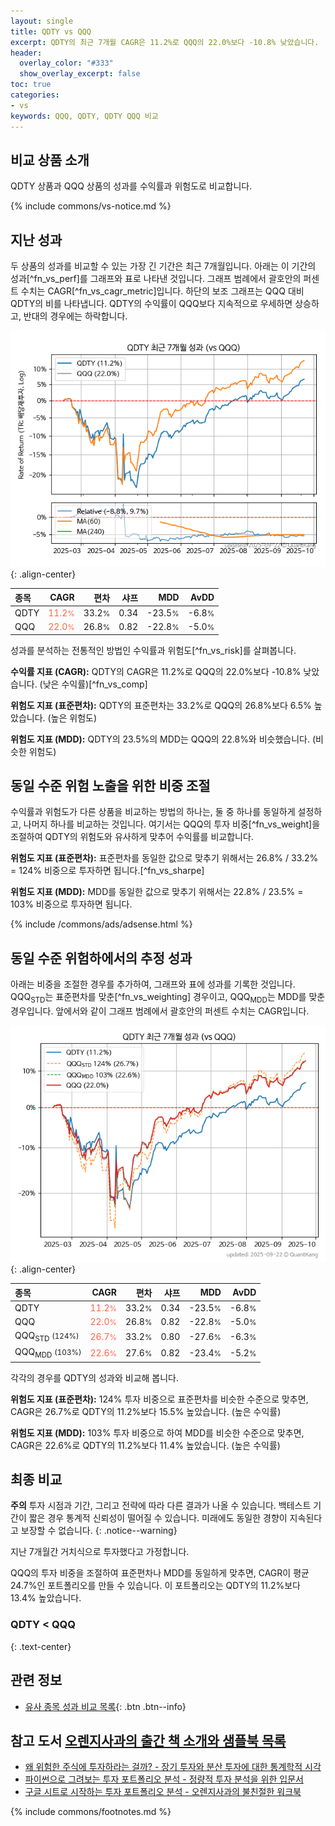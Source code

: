 ```yaml
---
layout: single
title: QDTY vs QQQ
excerpt: QDTY의 최근 7개월 CAGR은 11.2%로 QQQ의 22.0%보다 -10.8% 낮았습니다.
header:
  overlay_color: "#333"
  show_overlay_excerpt: false
toc: true
categories:
- vs
keywords: QQQ, QDTY, QDTY QQQ 비교
---
```


## 비교 상품 소개


QDTY 상품과 QQQ 상품의 성과를 수익률과 위험도로 비교합니다.





{% include commons/vs-notice.md %}

## 지난 성과

두 상품의 성과를 비교할 수 있는 가장 긴 기간은 최근 7개월입니다. 아래는 이 기간의 성과[^fn_vs_perf]를 그래프와 표로 나타낸 것입니다.
그래프 범례에서 괄호안의 퍼센트 수치는 CAGR[^fn_vs_cagr_metric]입니다.
하단의 보조 그래프는 QQQ 대비 QDTY의 비를 나타냅니다.
QDTY의 수익률이 QQQ보다 지속적으로 우세하면 상승하고, 반대의 경우에는 하락합니다.

![QDTY](/vs/images/qdty-vs-qqq_dual.png){: .align-center}

| **종목** | **CAGR** | **편차** | **샤프** | **MDD** | **AvDD** |
| :------------ | ------: | -----------: | -------: | ------: | -------: |
| QDTY | <span style="color: tomato">11.2<small>%</small></span> | 33.2<small>%</small> | 0.34 | -23.5<small>%</small> | -6.8<small>%</small> |
| QQQ | <span style="color: tomato">22.0<small>%</small></span> | 26.8<small>%</small> | 0.82 | -22.8<small>%</small> | -5.0<small>%</small> |

<!-- more -->


성과를 분석하는 전통적인 방법인 수익률과 위험도[^fn_vs_risk]를 살펴봅니다.

**수익률 지표 (CAGR):** QDTY의 CAGR은 11.2%로 QQQ의 22.0%보다 -10.8% 낮았습니다. (낮은 수익률)[^fn_vs_comp]

**위험도 지표 (표준편차):** QDTY의 표준편차는 33.2%로 QQQ의 26.8%보다 6.5% 높았습니다. (높은 위험도)

**위험도 지표 (MDD):** QDTY의 23.5%의 MDD는 QQQ의 22.8%와 비슷했습니다. (비슷한 위험도)



## 동일 수준 위험 노출을 위한 비중 조절

수익률과 위험도가 다른 상품을 비교하는 방법의 하나는, 둘 중 하나를 동일하게 설정하고, 나머지 하나를 비교하는 것입니다.
여기서는 QQQ의 투자 비중[^fn_vs_weight]을 조절하여 QDTY의 위험도와 유사하게 맞추어 수익률를 비교합니다.

**위험도 지표 (표준편차):** 표준편차를 동일한 값으로 맞추기 위해서는 26.8% / 33.2% = 124% 비중으로 투자하면 됩니다.[^fn_vs_sharpe]

**위험도 지표 (MDD):** MDD를 동일한 값으로 맞추기 위해서는 22.8% / 23.5% = 103% 비중으로 투자하면 됩니다.


{% include /commons/ads/adsense.html %}



## 동일 수준 위험하에서의 추정 성과

아래는 비중을 조절한 경우를 추가하여, 그래프와 표에 성과를 기록한 것입니다.
QQQ<sub>STD</sub>는 표준편차를 맞춘[^fn_vs_weighting] 경우이고, QQQ<sub>MDD</sub>는 MDD를 맞춘 경우입니다.
앞에서와 같이 그래프 범례에서 괄호안의 퍼센트 수치는 CAGR입니다.


![QDTY](/vs/images/qdty-vs-qqq.png){: .align-center}



| **종목** | **CAGR** | **편차** | **샤프** | **MDD** | **AvDD** |
| :------------ | ------: | -----------: | -------: | ------: | -------: |
| QDTY | <span style="color: tomato">11.2<small>%</small></span> | 33.2<small>%</small> | 0.34 | -23.5<small>%</small> | -6.8<small>%</small> |
| QQQ | <span style="color: tomato">22.0<small>%</small></span> | 26.8<small>%</small> | 0.82 | -22.8<small>%</small> | -5.0<small>%</small> |
| QQQ<sub>STD</sub> <small>(124%)</small> | <span style="color: tomato">26.7<small>%</small></span> | 33.2<small>%</small> | 0.80 | -27.6<small>%</small> | -6.3<small>%</small> |
| QQQ<sub>MDD</sub> <small>(103%)</small> | <span style="color: tomato">22.6<small>%</small></span> | 27.6<small>%</small> | 0.82 | -23.4<small>%</small> | -5.2<small>%</small> |



각각의 경우를 QDTY의 성과와 비교해 봅니다.

**위험도 지표 (표준편차):** 124% 투자 비중으로 표준편차를 비슷한 수준으로 맞추면, CAGR은 26.7%로 QDTY의 11.2%보다 15.5% 높았습니다. (높은 수익률)

**위험도 지표 (MDD):** 103% 투자 비중으로 하여 MDD를 비슷한 수준으로 맞추면, CAGR은 22.6%로 QDTY의 11.2%보다 11.4% 높았습니다. (높은 수익률)




## 최종 비교

**주의** 투자 시점과 기간, 그리고 전략에 따라 다른 결과가 나올 수 있습니다. 백테스트 기간이 짧은 경우 통계적 신뢰성이 떨어질 수 있습니다. 미래에도 동일한 경향이 지속된다고 보장할 수 없습니다.
{: .notice--warning}

지난 7개월간 거치식으로 투자했다고 가정합니다.

QQQ의 투자 비중을 조절하여 표준편차나 MDD를 동일하게 맞추면, CAGR이 평균 24.7%인 포트폴리오를 만들 수 있습니다.
이 포트폴리오는 QDTY의 11.2%보다 13.4% 높았습니다.

### QDTY &lt; QQQ
{: .text-center}


## 관련 정보

- [유사 종목 성과 비교 목록](/vs/){: .btn .btn--info}


## 참고 도서 [오렌지사과의 출간 책 소개와 샘플북 목록](https://kongdori.tistory.com/691)

- [왜 위험한 주식에 투자하라는 걸까? - 장기 투자와 분산 투자에 대한 통계학적 시각](https://kongdori.tistory.com/421)
- [파이썬으로 그려보는 투자 포트폴리오 분석  - 정량적 투자 분석을 위한 입문서](https://kongdori.tistory.com/643)
- [구글 시트로 시작하는 투자 포트폴리오 분석 - 오렌지사과의 불친절한 워크북](https://kongdori.tistory.com/449)

{% include commons/footnotes.md %}